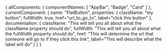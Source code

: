 {
  allComponents: {
    componentNames: [
      "AppBar",
      "Badge",
      "Card"
    ]
  },
  currentComponent: {
    name: "FlatButton",
    properties: {
      className: "my button";
      fullWidth: true,
      href="url_to_go_to",
      label="click this button"
    },
    documentation: {
      className: "This will tell you all about what the className property should do",
      fullWidth: "This will tell you all about what the fullWidth property should do",
      href: "This will determine the url that someone will go to if they click this link",
      label="This will describe what the label will do"
    }
  }
}
